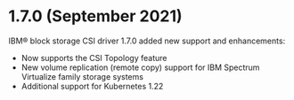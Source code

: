 # 1.7.0 (September 2021)

IBM® block storage CSI driver 1.7.0 added new support and enhancements:
- Now supports the CSI Topology feature
- New volume replication (remote copy) support for IBM Spectrum Virtualize family storage systems
- Additional support for Kubernetes 1.22